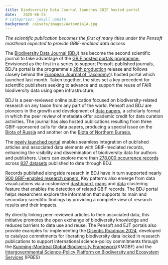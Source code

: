 ```yaml
---
title: Biodiversity Data Journal launches GBIF hosted portal
date:   2025-06-25
# categories: jekyll update
background: /assets/images/Watsonia1A.jpg
---
```


*The scientific publication becomes the first of many titles under the Pensoft masthead expected to provide GBIF-enabled data access*

The [Biodiversity Data Journal (BDJ)](https://data.bdj.pensoft.net/) has become the second scientific journal to take advantage of the 
[GBIF hosted portals programme.](https://www.gbif.org/hosted-portals) Envisioned as the first in a series to support Pensoft-published journals,
BDJ's portal is the programme's [28th production](https://www.gbif.org/composition/4s2G3hhH1n3reU0yN0F8RF/hosted-portals-in-production) release
and follows closely behind the [European Journal of Taxonomy'](https://www.gbif.org/news/2JHV6IsWcUUrD57I3FgXIQ/european-journal-of-taxonomy-launches-gbif-hosted-portal)s hosted portal which launched last month. Taken together, the sites set a key precedent 
for scientific publishers seeking to advance and support the reuse of FAIR biodiversity data using open infrastructure.

BDJ is a peer-reviewed online publication focused on biodiversity-related research on any taxon from any part of the world. 
Pensoft and BDJ are pioneers in the growth and development of [data papers](https://www.gbif.org/data-papers), a scholarly format in which the peer review of metadata offer academic credit for data curation activities. The journal has also hosted publications resulting from three GBIF-sponsored
calls for data papers, producing a special issue on the [Biota of Russia](https://bdj.pensoft.net/topical_collection/59/) and another on the
[Biota of Northern Eurasia.](https://bdj.pensoft.net/topical_collection/197/)

The [newly launched portal](https://data.bdj.pensoft.net/) enables seamless integration of published articles and associated 
data elements with GBIF-mediated records, enhancing the visibility and dissemination of biodiversity data for authors and publishers. 
Users can explore more than [278,000 occurrence records](https://www.gbif.org/occurrence/search?publishing_org=750a8724-fa66-4c27-b645-bd58ac5ee010&advanced=1) across [837 datasets](https://www.gbif.org/dataset/search?publishing_org=750a8724-fa66-4c27-b645-bd58ac5ee010&advanced=1) published to date through BDJ.

Records published alongside research in BDJ have in turn supported nearly [900 GBIF-enabled research papers.](https://www.gbif.org/resource/search?contentType=literature&literatureType=journal&relevance=GBIF_USED&publishingOrganizationKey=750a8724-fa66-4c27-b645-bd58ac5ee010&peerReview=true)
Key patterns also emerge from data visualizations via a customized [dashboard](https://data.bdj.pensoft.net/dashboard/), [maps](https://data.bdj.pensoft.net/occurrence/search/?view=MAP) and [data](https://data.bdj.pensoft.net/occurrence/search/?view=CLUSTERS) 
clustering feature that enables the detection of related GBIF records. The BDJ portal helps researchers explore the information that supports
its main and secondary scientific findings by providing a complete view of research results and their impacts.

By directly linking peer-reviewed articles to their associated data, this initiative promotes the open exchange of biodiversity knowledge 
and reduces barriers to data use and reuse. The Pensoft and EJT portals also provide examples for implementing the [Disentis Roadmap 2024](https://www.bouchoutdeclaration.org/roadmap-2024/), developed to catalyze commitments for liberating biodiversity data locked in research publications to support international science-policy commitments through the [Kunming-Montreal Global Biodiversity Framework](https://www.cbd.int/gbf)(KMGBF) and the
[Intergovernmental Science-Policy Platform on Biodiversity and Ecosystem Services](https://www.ipbes.net/) (IPBES)
